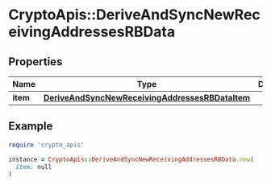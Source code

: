 # CryptoApis::DeriveAndSyncNewReceivingAddressesRBData

## Properties

| Name | Type | Description | Notes |
| ---- | ---- | ----------- | ----- |
| **item** | [**DeriveAndSyncNewReceivingAddressesRBDataItem**](DeriveAndSyncNewReceivingAddressesRBDataItem.md) |  |  |

## Example

```ruby
require 'crypto_apis'

instance = CryptoApis::DeriveAndSyncNewReceivingAddressesRBData.new(
  item: null
)
```


